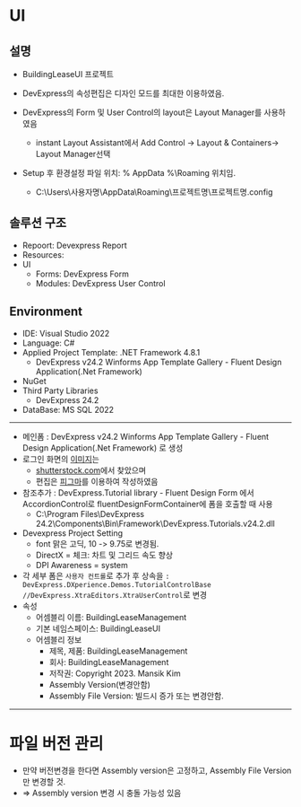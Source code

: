 ﻿# UI

## 설명
* BuildingLeaseUI 프로젝트

* DevExpress의 속성편집은 디자인 모드를 최대한 이용하였음.
* DevExpress의 Form 및 User Control의 layout은 Layout Manager를 사용하였음
	* instant Layout Assistant에서 Add Control -> Layout & Containers-> Layout Manager선택
* Setup 후 환경설정 파일 위치:  % AppData %\Roaming 위치임. 
	* C:\Users\사용자명\AppData\Roaming\프로젝트명\프로젝트명.config

## 솔루션 구조
* Repoort: Devexpress Report
* Resources: 
* UI
	* Forms: DevExpress Form
	* Modules: DevExpress User Control

## Environment
* IDE: Visual Studio 2022
* Language: C#
* Applied Project Template: .NET Framework 4.8.1
	* DevExpress v24.2 Winforms App Template Gallery - Fluent Design Application(.Net Framework)  
* NuGet
* Third Party Libraries
	* DevExpress 24.2
* DataBase: MS SQL 2022

----
* 메인폼 : DevExpress v24.2 Winforms App Template Gallery - Fluent Design Application(.Net Framework) 로 생성
* 로그인 화면의 [이미지](https://www.shutterstock.com/search/building?page=3)는 
  * [shutterstock.com](https://www.shutterstock.com)에서 찾았으며 
  * 편집은 [피그마](https://www.figma.com/)를 이용하여 작성하였음
* 참조추가 : DevExpress.Tutorial library - Fluent Design Form 에서 AccordionControl로 fluentDesignFormContainer에 폼을 호출할 때 사용
  * C:\Program Files\DevExpress 24.2\Components\Bin\Framework\DevExpress.Tutorials.v24.2.dll
* Devexpress Project Setting 
  * font 맑은 고딕, 10 -> 9.75로 변경됨.
  * DirectX = 체크: 차트 및 그리드 속도 향상
  * DPI Awareness = system
* 각 세부 폼은 `사용자 컨트롤`로 추가 후 상속을 `: DevExpress.DXperience.Demos.TutorialControlBase //DevExpress.XtraEditors.XtraUserControl`로 변경
* 속성
  * 어셈블리 이름: BuildingLeaseManagement
  * 기본 네임스페이스: BuildingLeaseUI	
  * 어셈블리 정보
	* 제목, 제품: BuildingLeaseManagement
	* 회사: BuildingLeaseManagement
	* 저작권: Copyright 2023. Mansik Kim
	* Assembly Version(변경안함)
	* Assembly File Version: 빌드시 증가 또는 변경안함.
----

# 파일 버전 관리
* 만약 버전변경을 한다면 Assembly version은 고정하고, Assembly File Version만 변경할 것.
* => Assembly version 변경 시 충돌 가능성 있음